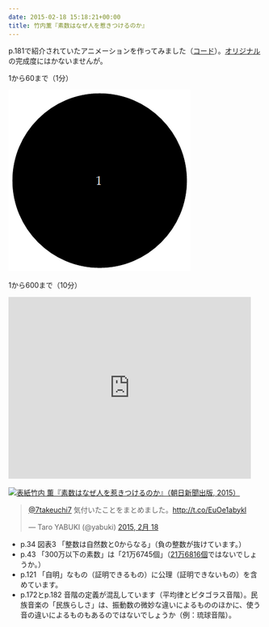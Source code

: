 ```yaml
---
date: 2015-02-18 15:18:21+00:00
title: 竹内薫『素数はなぜ人を惹きつけるのか』
---
```


p.181で紹介されていたアニメーションを作ってみました（[コード](https://gist.github.com/taroyabuki/50f24e2b0889ce67c3e7)）。[オリジナル](http://www.datapointed.net/visualizations/math/factorization/animated-diagrams/)の完成度にはかないませんが。

1から60まで（1分）

![1から60まで（1分）](/images/2015-02-18-why-prime-attracts-people-factorinteger.gif)

1から600まで（10分）

<iframe width="480" height="360" src="https://www.youtube.com/embed/tiHp3Qb9zBM" frameborder="0" allowfullscreen></iframe>

[![表紙](https://images-fe.ssl-images-amazon.com/images/P/4022736038.09.jpg)竹内 薫『素数はなぜ人を惹きつけるのか』（朝日新聞出版, 2015）](https://www.amazon.co.jp/dp/4022736038?tag=inquisitor-22)

<blockquote class="twitter-tweet" lang="ja"><p><a href="https://twitter.com/7takeuchi7">@7takeuchi7</a> 気付いたことをまとめました。<a href="http://t.co/EuOe1abykl">http://t.co/EuOe1abykl</a></p>&mdash; Taro YABUKI (@yabuki) <a href="https://twitter.com/yabuki/status/568067498752352256">2015, 2月 18</a></blockquote>
<script async src="//platform.twitter.com/widgets.js" charset="utf-8"></script>

* p.34 図表3 「整数は自然数と0からなる」（負の整数が抜けています。）
* p.43 「300万以下の素数」は「21万6745個」（[21万6816個](https://ja.wolframalpha.com/input/?t=crmtb01&f=ob&i=primes+less+than+3000000)ではないでしょうか。）
* p.121 「自明」なもの（証明できるもの）に公理（証明できないもの）を含めています。
* p.172とp.182 音階の定義が混乱しています（平均律とピタゴラス音階）。民族音楽の「民族らしさ」は、振動数の微妙な違いによるもののほかに、使う音の違いによるものもあるのではないでしょうか（例：琉球音階）。
